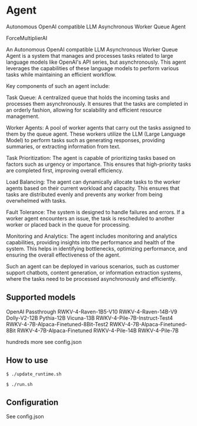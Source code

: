 # Agent


Autonomous OpenAI compatible LLM Asynchronous Worker Queue Agent 

ForceMultiplierAI

An Autonomous OpenAI compatible LLM Asynchronous Worker Queue Agent is a system that manages and processes tasks related to large language models like  OpenAI's API series, but asynchronously. This agent leverages the capabilities of these language models to perform various tasks while maintaining an efficient workflow.

Key components of such an agent include:

Task Queue: A centralized queue that holds the incoming tasks and processes them asynchronously. It ensures that the tasks are completed in an orderly fashion, allowing for scalability and efficient resource management.

Worker Agents: A pool of worker agents that carry out the tasks assigned to them by the queue agent. These workers utilize the LLM (Large Language Model) to perform tasks such as generating responses, providing summaries, or extracting information from text.

Task Prioritization: The agent is capable of prioritizing tasks based on factors such as urgency or importance. This ensures that high-priority tasks are completed first, improving overall efficiency.

Load Balancing: The agent can dynamically allocate tasks to the worker agents based on their current workload and capacity. This ensures that tasks are distributed evenly and prevents any worker from being overwhelmed with tasks.

Fault Tolerance: The system is designed to handle failures and errors. If a worker agent encounters an issue, the task is rescheduled to another worker or placed back in the queue for processing.

Monitoring and Analytics: The agent includes monitoring and analytics capabilities, providing insights into the performance and health of the system. This helps in identifying bottlenecks, optimizing performance, and ensuring the overall effectiveness of the agent.

Such an agent can be deployed in various scenarios, such as customer support chatbots, content generation, or information extraction systems, where the tasks need to be processed asynchronously and efficiently.

## Supported models

OpenAI Passthrough
RWKV-4-Raven-1B5-V10
RWKV-4-Raven-14B-V9
Dolly-V2-12B
Pythia-12B
Vicuna-13B
RWKV-4-Pile-7B-Instruct-Test4
RWKV-4-7B-Alpaca-Finetuned-8Bit-Test2
RWKV-4-7B-Alpaca-Finetuned-8Bit
RWKV-4-7B-Alpaca-Finetuned
RWKV-4-Pile-14B
RWKV-4-Pile-7B

hundreds more see config.json

## How to use

```
$ ./update_runtime.sh
```

```
$ ./run.sh
```

## Configuration

See config.json